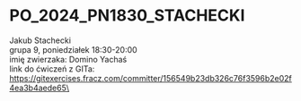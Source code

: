 # PO_2024_PN1830_STACHECKI
Jakub Stachecki\
grupa 9, poniedziałek 18:30-20:00\
imię zwierzaka: Domino Yachaś\
link do ćwiczeń z GITa: https://gitexercises.fracz.com/committer/156549b23db326c76f3596b2e02f4ea3b4aede65\
